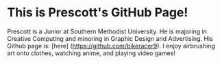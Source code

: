 # This is Prescott's GitHub Page!

Prescott is a Junior at Southern Methodist University. He is majoring in Creative Computing and minoring in Graphic Design and Advertising. His Github page is: [here] (https://github.com/bikeracer9). I enjoy airbrushing art onto clothes, watching anime, and playing video games!
